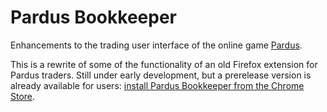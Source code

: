 # Pardus Bookkeeper

Enhancements to the trading user interface of the online game [Pardus](http://www.pardus.at/).

This is a rewrite of some of the functionality of an old Firefox extension for Pardus traders.
Still under early development, but a prerelease version is already available for
users:
[install Pardus Bookkeeper from the Chrome Store](https://chrome.google.com/webstore/detail/pardus-copilot/dfelhcfikpiomockabkkcjgfigdalcmk).
